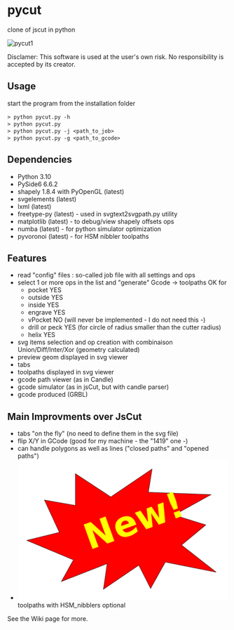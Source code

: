 # pycut

clone of jscut in python

![pycut1](https://user-images.githubusercontent.com/28778239/226173273-8989a03e-e9d6-4753-9ade-17af9e15d4c3.png)

Disclamer: This software is used at the user's own risk. No responsibility is accepted by its creator.

## Usage

start the program from the installation folder

```
> python pycut.py -h
> python pycut.py
> python pycut.py -j <path_to_job>
> python pycut.py -g <path_to_gcode>
```

## Dependencies

- Python 3.10
- PySide6 6.6.2
- shapely 1.8.4 with PyOpenGL (latest)
- svgelements (latest)
- lxml (latest)
- freetype-py (latest) - used in svgtext2svgpath.py utility
- matplotlib (latest) - to debug/view shapely offsets ops
- numba (latest) - for python simulator optimization
- pyvoronoi (latest) - for HSM nibbler toolpaths

## Features

- read "config" files : so-called job file with all settings and ops
- select 1 or more ops in the list and "generate" Gcode -> toolpaths OK for
  - pocket YES
  - outside YES
  - inside YES
  - engrave YES
  - vPocket NO (will never be implemented - I do not need this -)
  - drill or peck YES (for circle of radius smaller than the cutter radius)
  - helix YES
- svg items selection and op creation with combinaison Union/Diff/Inter/Xor (geometry calculated)
- preview geom displayed in svg viewer
- tabs
- toolpaths displayed in svg viewer
- gcode path viewer (as in Candle)
- gcode simulator (as in jsCut, but with candle parser)
- gcode produced (GRBL)

## Main Improvments over JsCut

- tabs "on the fly" (no need to define them in the svg file)
- flip X/Y in GCode (good for my machine - the "1419" one -)
- can handle polygons as well as lines ("closed paths" and "opened paths")
- ![new](RESOURCES/new_img.png) toolpaths with HSM_nibblers optional

See the Wiki page for more.
